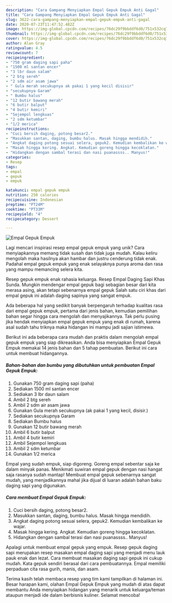 ```yaml
---
description: "Cara Gampang Menyiapkan Empal Gepuk Empuk Anti Gagal"
title: "Cara Gampang Menyiapkan Empal Gepuk Empuk Anti Gagal"
slug: 3622-cara-gampang-menyiapkan-empal-gepuk-empuk-anti-gagal
date: 2020-07-23T11:47:52.482Z
image: https://img-global.cpcdn.com/recipes/76dc29f9bbddf6d0/751x532cq70/empal-gepuk-empuk-foto-resep-utama.jpg
thumbnail: https://img-global.cpcdn.com/recipes/76dc29f9bbddf6d0/751x532cq70/empal-gepuk-empuk-foto-resep-utama.jpg
cover: https://img-global.cpcdn.com/recipes/76dc29f9bbddf6d0/751x532cq70/empal-gepuk-empuk-foto-resep-utama.jpg
author: Alan Gray
ratingvalue: 4.5
reviewcount: 7
recipeingredient:
- "750 gram daging sapi paha"
- "1500 ml santan encer"
- "3 lbr daun salam"
- "2 btg sereh"
- "2 sdm air asam jawa"
- " Gula merah secukupnya ak pakai 1 yang kecil disisir"
- "secukupnya Garam"
- " Bumbu halus"
- "12 butir bawang merah"
- "6 butir balput"
- "4 butir kemiri"
- "Sejempol lengkuas"
- "2 sdm ketumbar"
- "1/2 merica"
recipeinstructions:
- "Cuci bersih daging, potong besar2."
- "Masukkan santan, daging, bumbu halus. Masak hingga mendidih."
- "Angkat daging potong sesuai selera, gepuk2. Kemudian kembalikan ke wajar."
- "Masak hingga kering. Angkat. Kemudian goreng hingga kecoklatan."
- "Hidangkan dengan sambal terasi dan nasi puanassss.. Manyus!"
categories:
- Resep
tags:
- empal
- gepuk
- empuk

katakunci: empal gepuk empuk 
nutrition: 250 calories
recipecuisine: Indonesian
preptime: "PT24M"
cooktime: "PT33M"
recipeyield: "4"
recipecategory: Dessert

---
```



![Empal Gepuk Empuk](https://img-global.cpcdn.com/recipes/76dc29f9bbddf6d0/751x532cq70/empal-gepuk-empuk-foto-resep-utama.jpg)

Lagi mencari inspirasi resep empal gepuk empuk yang unik? Cara menyiapkannya memang tidak susah dan tidak juga mudah. Kalau keliru mengolah maka hasilnya akan hambar dan justru cenderung tidak enak. Padahal empal gepuk empuk yang enak selayaknya punya aroma dan rasa yang mampu memancing selera kita.

Resep gepuk empuk enak rahasia keluarga. Resep Empal Daging Sapi Khas Sunda. Mungkin mendengar empal gepuk bagi sebagian besar dari kita merasa asing, akan tetapi sebenarnya empal gepuk Salah satu ciri khas dari empal gepuk ini adalah daging sapinya yang sangat empuk.

Ada beberapa hal yang sedikit banyak berpengaruh terhadap kualitas rasa dari empal gepuk empuk, pertama dari jenis bahan, kemudian pemilihan bahan segar hingga cara mengolah dan menyajikannya. Tak perlu pusing jika hendak menyiapkan empal gepuk empuk yang enak di rumah, karena asal sudah tahu triknya maka hidangan ini mampu jadi sajian istimewa.


Berikut ini ada beberapa cara mudah dan praktis dalam mengolah empal gepuk empuk yang siap dikreasikan. Anda bisa menyiapkan Empal Gepuk Empuk memakai 14 jenis bahan dan 5 tahap pembuatan. Berikut ini cara untuk membuat hidangannya.

<!--inarticleads1-->

##### Bahan-bahan dan bumbu yang dibutuhkan untuk pembuatan Empal Gepuk Empuk:

1. Gunakan 750 gram daging sapi (paha)
1. Sediakan 1500 ml santan encer
1. Sediakan 3 lbr daun salam
1. Ambil 2 btg sereh
1. Ambil 2 sdm air asam jawa
1. Gunakan  Gula merah secukupnya (ak pakai 1 yang kecil, disisir.)
1. Sediakan secukupnya Garam
1. Sediakan  Bumbu halus
1. Gunakan 12 butir bawang merah
1. Ambil 6 butir balput
1. Ambil 4 butir kemiri
1. Ambil Sejempol lengkuas
1. Ambil 2 sdm ketumbar
1. Gunakan 1/2 merica


Empal yang sudah empuk, siap digoreng. Goreng empal sebentar saja ke dalam minyak panas. Menikmati suwiran empal gepuk dengan nasi hangat saja rasanya sudah mantap! Membuat empal gepuk sebenarnya sangat mudah, yang menjadikannya mahal jika dijual di luaran adalah bahan baku daging sapi yang digunakan. 

<!--inarticleads2-->

##### Cara membuat Empal Gepuk Empuk:

1. Cuci bersih daging, potong besar2.
1. Masukkan santan, daging, bumbu halus. Masak hingga mendidih.
1. Angkat daging potong sesuai selera, gepuk2. Kemudian kembalikan ke wajar.
1. Masak hingga kering. Angkat. Kemudian goreng hingga kecoklatan.
1. Hidangkan dengan sambal terasi dan nasi puanassss.. Manyus!


Apalagi untuk membuat empal gepuk yang empuk. Resep gepuk daging sapi merupakan resep masakan empal daging sapi yang menjadi menu lauk pauk enak dan lezat. Cara membuat masakan daging sapi gepuk ini cukup mudah. Kata gepuk sendiri berasal dari cara pembuatannya. Empal memiliki perpaduan cita rasa gurih, manis, dan asam. 

Terima kasih telah membaca resep yang tim kami tampilkan di halaman ini. Besar harapan kami, olahan Empal Gepuk Empuk yang mudah di atas dapat membantu Anda menyiapkan hidangan yang menarik untuk keluarga/teman ataupun menjadi ide dalam berbisnis kuliner. Selamat mencoba!
